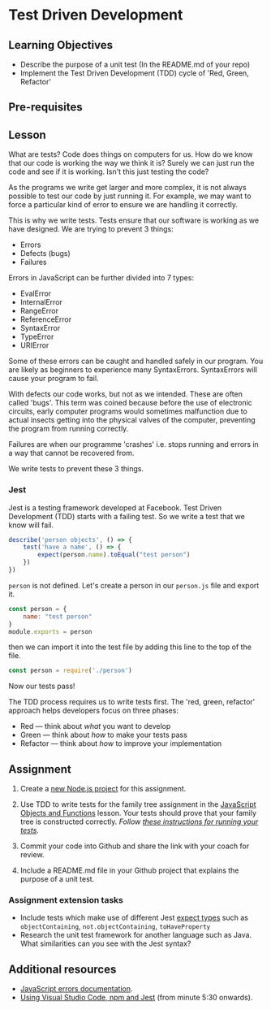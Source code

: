# Test Driven Development

## Learning Objectives

* Describe the purpose of a unit test (In the README.md of your repo)
* Implement the Test Driven Development (TDD) cycle of 'Red, Green, Refactor'

## Pre-requisites

## Lesson
What are tests? Code does things on computers for us. How do we know that our code is working the way we think it is? Surely we can just run the code and see if it is working. Isn't this just testing the code?

As the programs we write get larger and more complex, it is not always possible to test our code by just running it. For example, we may want to force a particular kind of error to ensure we are handling it correctly.

This is why we write tests. Tests ensure that our software is working as we have designed. We are trying to prevent 3 things:

* Errors
* Defects (bugs)
* Failures

Errors in JavaScript can be further divided into 7 types:

* EvalError
* InternalError
* RangeError
* ReferenceError
* SyntaxError
* TypeError
* URIError

Some of these errors can be caught and handled safely in our program. You are likely as beginners to experience many SyntaxErrors. SyntaxErrors will cause your program to fail.

With defects our code works, but not as we intended. These are often called 'bugs'. This term was coined because before the use of electronic circuits, early computer programs would sometimes malfunction due to actual insects getting into the physical valves of the computer, preventing the program from running correctly.

Failures are when our programme 'crashes' i.e. stops running and errors in a way that cannot be recovered from.

We write tests to prevent these 3 things.

### Jest
Jest is a testing framework developed at Facebook. Test Driven Development (TDD) starts with a failing test. So we write a test that we know will fail. 

```javascript
describe('person objects', () => {
    test('have a name', () => {
        expect(person.name).toEqual("test person")
    })
})
```
`person` is not defined. Let's create a person in our `person.js` file and export it.

```javascript
const person = {
    name: "test person"
}
module.exports = person
```
then we can import it into the test file by adding this line to the top of the file.
```javascript
const person = require('./person')
```
Now our tests pass!

The TDD process requires us to write tests first. The 'red, green, refactor' approach helps developers focus on three phases:

  * Red — think about <em>what</em> you want to develop
  * Green — think about <em>how</em> to make your tests pass
  * Refactor — think about <em>how</em> to improve your implementation

## Assignment
  1. Create a [new Node.js project](/curriculum#createNewProject) for this assignment.

  1. Use TDD to write tests for the family tree assignment in the [JavaScript Objects and Functions](/curriculum/Bootcamp/Unit-1-Object_Oriented_Programming/0.1.1-JavaScript_Objects_and_Functions#java) lesson. Your tests should prove that your family tree is constructed correctly. _Follow [these instructions for running your tests](/curriculum#runJestTests)._

  1. Commit your code into Github and share the link with your coach for review.
  1. Include a README.md file in your Github project that explains the purpose of a unit test.

### Assignment extension tasks
  * Include tests which make use of different Jest [expect types](https://jestjs.io/docs/expect) such as `objectContaining`, `not.objectContaining`, `toHaveProperty`
  * Research the unit test framework for another language such as Java. What similarities can you see with the Jest syntax?

## Additional resources

  * [JavaScript errors documentation](https://developer.mozilla.org/en-US/docs/Web/JavaScript/Reference/Global_Objects/Error).
  * [Using Visual Studio Code, npm and Jest](https://www.youtube.com/watch?v=EIQgVdoYb0M) (from minute 5:30 onwards). 

